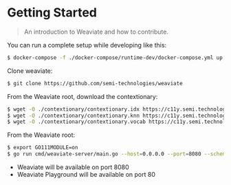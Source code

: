 # Getting Started

> An introduction to Weaviate and how to contribute.

You can run a complete setup while developing like this:

```bash
$ docker-compose -f ./docker-compose/runtime-dev/docker-compose.yml up 
```

Clone weaviate:

```bash
$ git clone https://github.com/semi-technologies/weaviate
```

From the Weaviate root, download the contextionary:

```bash
$ wget -O ./contextionary/contextionary.idx https://c11y.semi.technology/$(curl -sS https://c11y.semi.technology/contextionary.json | jq -r ".latestVersion")/en/contextionary.idx 
$ wget -O ./contextionary/contextionary.knn https://c11y.semi.technology/$(curl -sS https://c11y.semi.technology/contextionary.json | jq -r ".latestVersion")/en/contextionary.knn 
$ wget -O ./contextionary/contextionary.vocab https://c11y.semi.technology/$(curl -sS https://c11y.semi.technology/contextionary.json | jq -r ".latestVersion")/en/contextionary.vocab 
```

From the Weaviate root:

```bash
$ export GO111MODULE=on
$ go run cmd/weaviate-server/main.go --host=0.0.0.0 --port=8080 --scheme=http --config=dev --config-file=./docker-compose/runtime-dev/config.json
```

- Weaviate will be available on port 8080
- Weaviate Playground will be available on port 80
